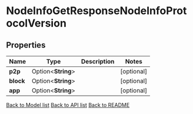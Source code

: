 # NodeInfoGetResponseNodeInfoProtocolVersion

## Properties

Name | Type | Description | Notes
------------ | ------------- | ------------- | -------------
**p2p** | Option<**String**> |  | [optional]
**block** | Option<**String**> |  | [optional]
**app** | Option<**String**> |  | [optional]

[Back to Model list](../README.md#documentation-for-models) [Back to API list](../README.md#documentation-for-api-endpoints) [Back to README](../README.md)


